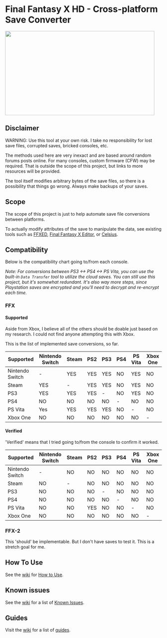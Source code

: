 # Final Fantasy X HD - Cross-platform Save Converter

<img src="https://i.ytimg.com/vi/myDYi0I-cgQ/maxresdefault.jpg" width="480" height="270">

## Disclaimer

WARNING: Use this tool at your own risk. I take no responsibility for lost save files, corrupted saves, bricked consoles, etc.

The methods used here are very inexact and are based around random forums posts online. For many consoles, custom firmware (CFW) may be required. That is outside the scope of this project, but links to more resources will be provided.

The tool itself modifies arbitrary bytes of the save files, so there is a possibility that things go wrong. Always make backups of your saves.

## Scope

The scope of this project is just to help automate save file conversions between platforms.

To actually modify attributes of the save to manipulate the data, see existing tools such as [FFXED](https://forums.pcsx2.net/Thread-FFXED-Final-Fantasy-X-Save-Editor?pid=66458), [Final Fantasy X Editor](https://forums.pcsx2.net/Thread-Final-Fantasy-X-Editor-v2-0-3), or [Celsius](https://forums.pcsx2.net/Thread-Celsius-FFX-2-Save-game-editor).

## Compatibility

Below is the compatibility chart going to/from each console.

_Note: For conversions between PS3 <-> PS4 <-> PS Vita, you can use the built-in `Data Transfer` tool to utilize the cloud saves. You can still use this project, but it's somewhat redundant. It's also way more steps, since Playstation saves are encrypted and you'll need to decrypt and re-encrypt each time._

### FFX

#### Supported 

Aside from Xbox, I believe all of the others should be doable just based on my research. I could not find anyone attempting this with Xbox.

This is the list of implemented save conversions, so far.


| Supported | Nintendo Switch | Steam | PS2 | PS3 | PS4 |  PS Vita | Xbox One |
|-----------|-----------------|-------|-----|-----|-----|----------|----------|
| Nintendo Switch | - | YES | YES | YES | NO | YES | NO |
| Steam | YES | - | YES | YES | NO | YES | NO |
| PS3 | YES | YES | YES | - | NO | YES | NO |
| PS4 | NO | NO | NO | NO | - | NO | NO |
| PS Vita | Yes | YES | YES | YES | NO | - | NO |
| Xbox One | NO | NO | NO | NO | NO | NO | - |

#### Verified

'Verified' means that I tried going to/from the console to confirm it worked.

| Supported | Nintendo Switch | Steam | PS2 | PS3 | PS4 |  PS Vita | Xbox One |
|-----------|-----------------|-------|-----|-----|-----|----------|----------|
| Nintendo Switch | - | NO |NO | NO | NO | NO | NO |
| Steam | NO | - | NO | NO | NO | NO | NO |
| PS3 | NO | NO | NO | - | NO | NO | NO |
| PS4 | NO | NO | NO | NO | - | NO | NO |
| PS Vita | NO | NO | YES | NO | NO | - | NO |
| Xbox One | NO | NO | NO | NO | NO | NO | - |

### FFX-2

This 'should' be implementable. But I don't have saves to test it. This is a stretch goal for me.

## How To Use

See the [wiki](https://github.com/mrhappyasthma/Final-Fantasy-X-HD-Cross-platform-Save-Converter/wiki) for [How to Use](https://github.com/mrhappyasthma/Final-Fantasy-X-HD-Cross-platform-Save-Converter/wiki#how-to-use).

## Known issues

See the [wiki](https://github.com/mrhappyasthma/Final-Fantasy-X-HD-Cross-platform-Save-Converter/wiki) for a list of [Known Issues](https://github.com/mrhappyasthma/Final-Fantasy-X-HD-Cross-platform-Save-Converter/wiki/Known-Issues).

## Guides

Visit the [wiki](https://github.com/mrhappyasthma/Final-Fantasy-X-HD-Cross-platform-Save-Converter/wiki) for a list of [guides](https://github.com/mrhappyasthma/Final-Fantasy-X-HD-Cross-platform-Save-Converter/wiki#guides).
